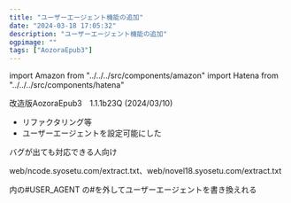 ```yaml
---
title: "ユーザーエージェント機能の追加"
date: "2024-03-18 17:05:32"
description: "ユーザーエージェント機能の追加"
ogpimage: ""
tags: ["AozoraEpub3"]
---
```

import Amazon from "../../../src/components/amazon"
import Hatena from "../../../src/components/hatena"

改造版AozoraEpub3　1.1.1b23Q (2024/03/10)

- リファクタリング等
- ユーザーエージェントを設定可能にした

<Hatena src="https://github.com/kyukyunyorituryo/AozoraEpub3/releases/tag/v1.1.1b23Q" title=""/>

バグが出ても対応できる人向け 

web/ncode.syosetu.com/extract.txt、web/novel18.syosetu.com/extract.txt


内の#USER_AGENT
の#を外してユーザーエージェントを書き換えれる